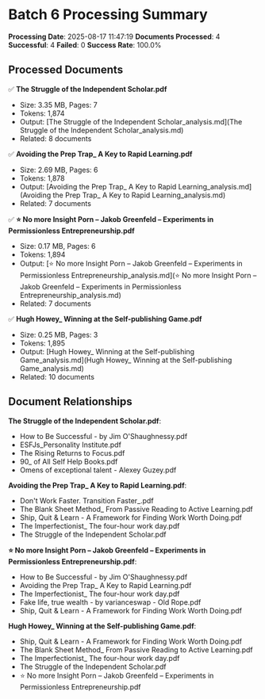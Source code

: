 # Batch 6 Processing Summary

**Processing Date**: 2025-08-17 11:47:19
**Documents Processed**: 4
**Successful**: 4
**Failed**: 0
**Success Rate**: 100.0%

## Processed Documents

✅ **The Struggle of the Independent Scholar.pdf**
   - Size: 3.35 MB, Pages: 7
   - Tokens: 1,874
   - Output: [The Struggle of the Independent Scholar_analysis.md](The Struggle of the Independent Scholar_analysis.md)
   - Related: 8 documents

✅ **Avoiding the Prep Trap_ A Key to Rapid Learning.pdf**
   - Size: 2.69 MB, Pages: 6
   - Tokens: 1,878
   - Output: [Avoiding the Prep Trap_ A Key to Rapid Learning_analysis.md](Avoiding the Prep Trap_ A Key to Rapid Learning_analysis.md)
   - Related: 7 documents

✅ **⭐️ No more Insight Porn – Jakob Greenfeld – Experiments in Permissionless Entrepreneurship.pdf**
   - Size: 0.17 MB, Pages: 6
   - Tokens: 1,894
   - Output: [⭐️ No more Insight Porn – Jakob Greenfeld – Experiments in Permissionless Entrepreneurship_analysis.md](⭐️ No more Insight Porn – Jakob Greenfeld – Experiments in Permissionless Entrepreneurship_analysis.md)
   - Related: 7 documents

✅ **Hugh Howey_ Winning at the Self-publishing Game.pdf**
   - Size: 0.25 MB, Pages: 3
   - Tokens: 1,895
   - Output: [Hugh Howey_ Winning at the Self-publishing Game_analysis.md](Hugh Howey_ Winning at the Self-publishing Game_analysis.md)
   - Related: 10 documents

## Document Relationships

**The Struggle of the Independent Scholar.pdf**:
  - How to Be Successful - by Jim O'Shaughnessy.pdf
  - ESFJs_Personality Institute.pdf
  - The Rising Returns to Focus.pdf
  - 90_ of All Self Help Books.pdf
  - Omens of exceptional talent - Alexey Guzey.pdf

**Avoiding the Prep Trap_ A Key to Rapid Learning.pdf**:
  - Don't Work Faster. Transition Faster_.pdf
  - The Blank Sheet Method_ From Passive Reading to Active Learning.pdf
  - Ship, Quit & Learn - A Framework for Finding Work Worth Doing.pdf
  - The Imperfectionist_ The four-hour work day.pdf
  - The Struggle of the Independent Scholar.pdf

**⭐️ No more Insight Porn – Jakob Greenfeld – Experiments in Permissionless Entrepreneurship.pdf**:
  - How to Be Successful - by Jim O'Shaughnessy.pdf
  - Avoiding the Prep Trap_ A Key to Rapid Learning.pdf
  - The Imperfectionist_ The four-hour work day.pdf
  - Fake life, true wealth - by varianceswap - Old Rope.pdf
  - Ship, Quit & Learn - A Framework for Finding Work Worth Doing.pdf

**Hugh Howey_ Winning at the Self-publishing Game.pdf**:
  - Ship, Quit & Learn - A Framework for Finding Work Worth Doing.pdf
  - The Blank Sheet Method_ From Passive Reading to Active Learning.pdf
  - The Imperfectionist_ The four-hour work day.pdf
  - The Struggle of the Independent Scholar.pdf
  - ⭐️ No more Insight Porn – Jakob Greenfeld – Experiments in Permissionless Entrepreneurship.pdf
